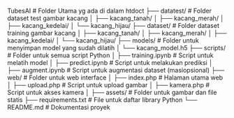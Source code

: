 TubesAI # Folder Utama yg ada di dalam htdoct
    ├── datatest/               # Folder dataset test gambar kacang
    │   ├── kacang_tanah/
    │   ├── kacang_merah/
    │   ├── kacang_kedelai/
    │   └── kacang_hijau/
    ├── dataset/               # Folder dataset training gambar kacang
    │   ├── kacang_tanah/
    │   ├── kacang_merah/
    │   ├── kacang_kedelai/
    │   └── kacang_hijau/
    ├── models/                # Folder untuk menyimpan model yang sudah dilatih
    │   └── kacang_model.h5
    ├── scripts/               # Folder untuk semua script Python
    │   ├── training.ipynb        # Script untuk melatih model
    │   ├── predict.ipynb         # Script untuk melakukan prediksi
    │   ├── augment.ipynb        # Script untuk augmentasi dataset (masiopsional)
    ├── web/                   # Folder untuk web interface
    │   ├── index.php          # Halaman utama web
    │   ├── upload.php         # Script untuk upload gambar
    │   ├── kamera.php         # Script untuk akses kamera
    │   ├── assets/            # Folder untuk gambar dan file statis
    ├── requirements.txt       # File untuk daftar library Python
    └── README.md              # Dokumentasi proyek